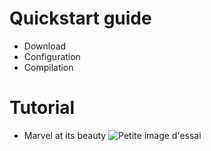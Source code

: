 # Quickstart guide
- Download
- Configuration
- Compilation

# Tutorial
- Marvel at its beauty
    ![Petite image d'essai](https://www.referenseo.com/blog/10-banques-images-gratuites-libre-droits/)
